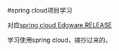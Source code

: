 #spring cloud项目学习

对应[spring cloud Edgware.RELEASE](https://projects.spring.io/spring-cloud/)

学习使用spring cloud，摘抄过来的。

